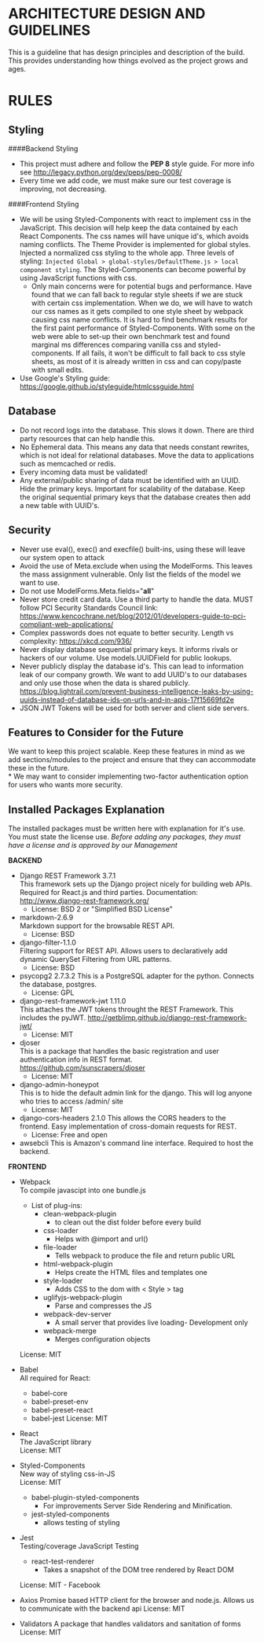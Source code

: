 ARCHITECTURE DESIGN AND GUIDELINES
===================================

This is a guideline that has design principles and description of the build. This provides understanding how things
evolved as the project grows and ages.

RULES
=====

Styling
-------

####Backend Styling
* This project must adhere and follow the **PEP 8** style guide.
        For more info see http://legacy.python.org/dev/peps/pep-0008/  
* Every time we add code, we must make sure our test coverage is improving, not decreasing.  

####Frontend Styling
* We will be using Styled-Components with react to implement css in the JavaScript. This decision will help keep the 
data contained by each React Components. The css names will have unique id's, which avoids naming conflicts. The Theme
Provider is implemented for global styles. Injected a normalized css
styling to the whole app. Three levels of styling: ```Injected Global > global-styles/DefaultTheme.js > local component
styling```. The Styled-Components can become powerful by using JavaScript functions with css.  
    * Only main concerns were for potential bugs and performance. Have found that we can fall back to regular style sheets
     if we are stuck with certain css implementation. When we do, we will have to watch our css names as it gets 
     compiled to one style sheet by webpack causing css name conflicts. It is hard to find benchmark results for the first paint
     performance of Styled-Components. With some on the web were able to set-up their own benchmark test and found 
     marginal ms differences comparing vanilla css and styled-components. If all fails, it won't be
     difficult to fall back to css style sheets, as most of it is already written in css and can copy/paste with small
     edits.
* Use Google's Styling guide: https://google.github.io/styleguide/htmlcssguide.html


Database
--------
* Do not record logs into the database. This slows it down. There are third party resources that can help handle this.
* No Ephemeral data. This means any data that needs constant rewrites, which is not ideal for relational databases.
    Move the data to applications such as memcached or redis.
* Every incoming data must be validated!
* Any external/public sharing of data must be identified with an UUID. Hide the primary keys. Important for scalability of the database. Keep the original 
    sequential primary keys that the database creates then add a new table with UUID's.

Security
--------
* Never use eval(), exec() and execfile() built-ins, using these will leave our system open to attack
* Avoid the use of Meta.exclude when using the ModelForms. This leaves the mass assignment vulnerable. Only list the
    fields of the model we want to use.
* Do not use ModelForms.Meta.fields="__all__"
* Never store credit card data. Use a third party to handle the data. MUST follow PCI Security Standards Council
    link: https://www.kencochrane.net/blog/2012/01/developers-guide-to-pci-compliant-web-applications/
* Complex passwords does not equate to better security. Length vs complexity: https://xkcd.com/936/
* Never display database sequential primary keys. It informs rivals or hackers of our volume. Use models.UUIDField for
    public lookups.
* Never publicly display the database id's. This can lead to information leak of our company growth.
    We want to add UUID's to our databases and only use those when the data is shared
    publicly. 
    https://blog.lightrail.com/prevent-business-intelligence-leaks-by-using-uuids-instead-of-database-ids-on-urls-and-in-apis-17f15669fd2e
* JSON JWT Tokens will be used for both server and client side servers.  

Features to Consider for the Future
-----------------------------------
We want to keep this project scalable. Keep these features in mind as we add sections/modules to the project and ensure
that they can accommodate these in the future.  
    * We may want to consider implementing two-factor authentication option for users who wants more security.


Installed Packages Explanation
------------------------------
The installed packages must be written here with explanation for it's use. You must state the license use.
        *Before adding any packages, they must have a license and is approved by our Management*  
        
**BACKEND**

* Django REST Framework 3.7.1   
    This framework sets up the Django project nicely for building web APIs. Required for React.js and third parties.
    Documentation: http://www.django-rest-framework.org/
    * License: BSD 2 or "Simplified BSD License"   
* markdown-2.6.9  
    Markdown support for the browsable REST API.  
    * License: BSD 
* django-filter-1.1.0  
    Filtering support for REST API. Allows users to declaratively add dynamic QuerySet Filtering from URL patterns.  
    * License: BSD
* psycopg2 2.7.3.2
    This is a PostgreSQL adapter for the python. Connects the database, postgres.
    * License: GPL
* django-rest-framework-jwt 1.11.0   
    This attaches the JWT tokens throught the REST Framework. This includes the pyJWT. http://getblimp.github.io/django-rest-framework-jwt/
    * License: MIT
* djoser  
    This is a package that handles the basic registration and user authentication info in REST format.
    https://github.com/sunscrapers/djoser  
    * License: MIT
* django-admin-honeypot  
    This is to hide the default admin link for the django. This will log anyone who tries to access  /admin/ site  
    * License: MIT
* django-cors-headers 2.1.0
    This allows the CORS headers to the frontend. Easy implementation of cross-domain requests for REST.
    * License: Free and open
* awsebcli
    This is Amazon's command line interface. Required to host the backend.
    
**FRONTEND**  

* Webpack  
    To compile javascipt into one bundle.js  
   * List of plug-ins:  
        * clean-webpack-plugin
            * to clean out the dist folder before every build
        * css-loader
            * Helps with @import and url()
        * file-loader
            * Tells webpack to produce the file and return public URL
        * html-webpack-plugin
            * Helps create the HTML files and templates one
        * style-loader
            * Adds CSS to the dom with < Style > tag
        * uglifyjs-webpack-plugin
            * Parse and compresses the JS
        * webpack-dev-server
            * A small server that provides live loading- Development only
        * webpack-merge
            * Merges configuration objects 
             
   License: MIT
       
* Babel  
    All required for React:
    * babel-core
    * babel-preset-env
    * babel-preset-react
    * babel-jest
    License: MIT    
* React  
    The JavaScript library   
    License: MIT 
* Styled-Components  
    New way of styling css-in-JS  
    License: MIT
    * babel-plugin-styled-components
        * For improvements Server Side Rendering and Minification.
    * jest-styled-components
        * allows testing of styling  
* Jest  
   Testing/coverage JavaScript Testing  
   * react-test-renderer  
        * Takes a snapshot of the DOM tree rendered by React DOM    
        
   License: MIT - Facebook     
* Axios
    Promise based HTTP client for the browser and node.js. Allows us to communicate with the backend api
    License: MIT 
* Validators
    A package that handles validators and sanitation of forms
    License: MIT